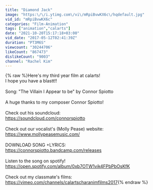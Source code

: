 ```yaml
---
title: "Diamond Jack"
image: "https:\/\/i.ytimg.com\/vi\/mRpiBvwKX6c\/hqdefault.jpg"
vid_id: "mRpiBvwKX6c"
categories: "Film-Animation"
tags: ["animation","calarts"]
date: "2021-10-20T15:17:18+03:00"
vid_date: "2017-05-12T02:41:39Z"
duration: "PT3M6S"
viewcount: "30244706"
likeCount: "867473"
dislikeCount: "9003"
channel: "Rachel Kim"
---
```

{% raw %}Here's my third year film at calarts!<br />I hope you have a blastt!!<br /><br />Song: &quot;The Villain I Appear to be&quot; by Connor Spiotto <br /><br />A huge thanks to my composer Connor Spiotto!<br /><br />Check out his soundcloud:<br /><a rel="nofollow" target="blank" href="https://soundcloud.com/connorspiotto">https://soundcloud.com/connorspiotto</a><br /><br />Check out our vocalist's (Molly Pease) website:<br /><a rel="nofollow" target="blank" href="https://www.mollypeasemusic.com/">https://www.mollypeasemusic.com/</a><br /><br />DOWNLOAD SONG +LYRICS:<br /><a rel="nofollow" target="blank" href="https://connorspiotto.bandcamp.com/releases">https://connorspiotto.bandcamp.com/releases</a><br /><br />Listen to the song on spotify!<br /><a rel="nofollow" target="blank" href="https://open.spotify.com/album/0xb7OTW1vik4FPbPbOsKfK">https://open.spotify.com/album/0xb7OTW1vik4FPbPbOsKfK</a><br /><br />Check out my classmate's films:<br /><a rel="nofollow" target="blank" href="https://vimeo.com/channels/calartscharanimfilms2017">https://vimeo.com/channels/calartscharanimfilms2017</a>{% endraw %}

